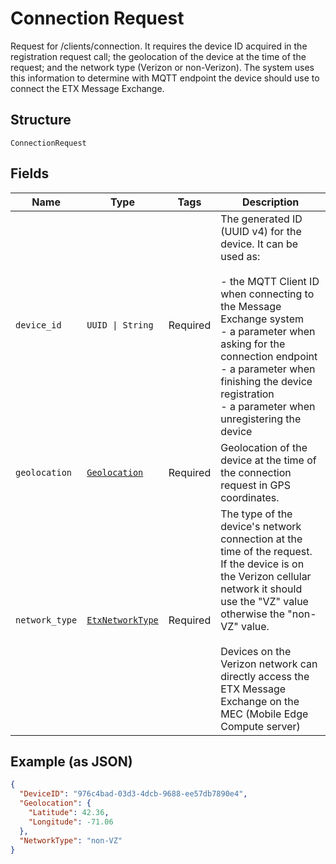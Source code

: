 
# Connection Request

Request for /clients/connection. It requires the device ID acquired in the registration request call; the geolocation of the device at the time of the request; and the network type (Verizon or non-Verizon). The system uses this information to determine with MQTT endpoint the device should use to connect the ETX Message Exchange.

## Structure

`ConnectionRequest`

## Fields

| Name | Type | Tags | Description |
|  --- | --- | --- | --- |
| `device_id` | `UUID \| String` | Required | The generated ID (UUID v4) for the device. It can be used as:<br><br>- the MQTT Client ID when connecting to the Message Exchange system<br>- a parameter when asking for the connection endpoint<br>- a parameter when finishing the device registration<br>- a parameter when unregistering the device |
| `geolocation` | [`Geolocation`](../../doc/models/geolocation.md) | Required | Geolocation of the device at the time of the connection request in GPS coordinates. |
| `network_type` | [`EtxNetworkType`](../../doc/models/etx-network-type.md) | Required | The type of the device's network connection at the time of the request. If the device is on the Verizon cellular network it should use the "VZ" value otherwise the "non-VZ" value.<br><br>Devices on the Verizon network can directly access the ETX Message Exchange on the MEC (Mobile Edge Compute server) |

## Example (as JSON)

```json
{
  "DeviceID": "976c4bad-03d3-4dcb-9688-ee57db7890e4",
  "Geolocation": {
    "Latitude": 42.36,
    "Longitude": -71.06
  },
  "NetworkType": "non-VZ"
}
```

